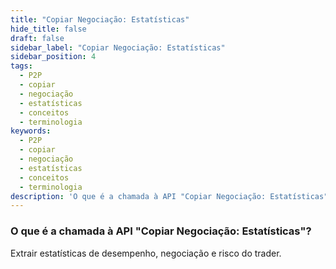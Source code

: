 ```yaml
---
title: "Copiar Negociação: Estatísticas"
hide_title: false
draft: false
sidebar_label: "Copiar Negociação: Estatísticas"
sidebar_position: 4
tags:
  - P2P
  - copiar
  - negociação
  - estatísticas
  - conceitos
  - terminologia
keywords:
  - P2P
  - copiar
  - negociação
  - estatísticas
  - conceitos
  - terminologia
description: 'O que é a chamada à API "Copiar Negociação: Estatísticas"?'
---
```


### O que é a chamada à API "Copiar Negociação: Estatísticas"?

Extrair estatísticas de desempenho, negociação e risco do trader.
